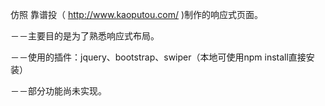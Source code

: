 仿照 靠谱投（ http://www.kaoputou.com/  )制作的响应式页面。

－－主要目的是为了熟悉响应式布局。

－－使用的插件：jquery、bootstrap、swiper（本地可使用npm install直接安装）

－－部分功能尚未实现。
